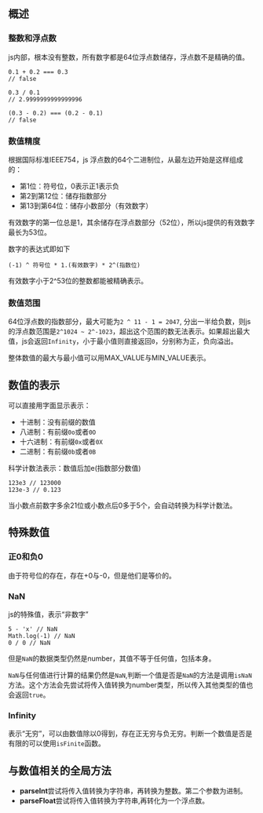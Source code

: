 ## 概述
### 整数和浮点数

js内部，根本没有整数，所有数字都是64位浮点数储存，浮点数不是精确的值。

```
0.1 + 0.2 === 0.3
// false

0.3 / 0.1
// 2.9999999999999996

(0.3 - 0.2) === (0.2 - 0.1)
// false
```

### 数值精度

根据国际标准IEEE754，js 浮点数的64个二进制位，从最左边开始是这样组成的：

* 第1位：符号位，0表示正1表示负
* 第2到第12位：储存指数部分
* 第13到第64位：储存小数部分（有效数字）

有效数字的第一位总是1，其余储存在浮点数部分（52位），所以js提供的有效数字最长为53位。

数字的表达式即如下

```
(-1) ^ 符号位 * 1.(有效数字) * 2^(指数位)
```

有效数字小于2^53位的整数都能被精确表示。

### 数值范围

64位浮点数的指数部分，最大可能为`2 ^ 11 - 1 = 2047`, 分出一半给负数，则js的浮点数范围是`2^1024 ~ 2^-1023`，超出这个范围的数无法表示。如果超出最大值，js会返回`Infinity`，小于最小值则直接返回`0`，分别称为正，负向溢出。

整体数值的最大与最小值可以用MAX_VALUE与MIN_VALUE表示。

## 数值的表示

可以直接用字面显示表示：

* 十进制：没有前缀的数值
* 八进制：有前缀`0o`或者`0O`
* 十六进制：有前缀`0x`或者`0X`
* 二进制：有前缀`0b`或者`0B`

科学计数法表示：数值后加e(指数部分数值)

```
123e3 // 123000
123e-3 // 0.123
```

当小数点前数字多余21位或小数点后0多于5个，会自动转换为科学计数法。

## 特殊数值

### 正0和负0

由于符号位的存在，存在+0与-0，但是他们是等价的。

### NaN

js的特殊值，表示“非数字”

```
5 - 'x' // NaN
Math.log(-1) // NaN
0 / 0 // NaN
```

但是`NaN`的数据类型仍然是number，其值不等于任何值，包括本身。

`NaN`与任何值进行计算的结果仍然是`NaN`,判断一个值是否是`NaN`的方法是调用`isNaN`方法。这个方法会先尝试将传入值转换为number类型，所以传入其他类型的值也会返回`true`。

### Infinity

表示“无穷”，可以由数值除以0得到，存在正无穷与负无穷。判断一个数值是否是有限的可以使用`isFinite`函数。

## 与数值相关的全局方法

* **parseInt**尝试将传入值转换为字符串，再转换为整数。第二个参数为进制。
* **parseFloat**尝试将传入值转换为字符串,再转化为一个浮点数。
